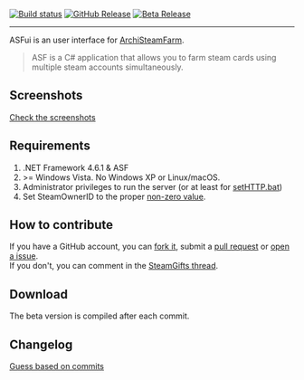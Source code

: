 [![Build status](https://img.shields.io/appveyor/ci/luckz/ASFui.svg?label=Build)](https://ci.appveyor.com/project/luckz/asfui)
[![GitHub Release](https://img.shields.io/github/release/KlappPC/ASFui/all.svg)](https://github.com/KlappPC/ASFui/releases/latest)
[![Beta Release](https://img.shields.io/badge/Latest%20Beta-Download-blue.svg)](https://ci.appveyor.com/project/luckz/asfui/build/artifacts)

---

ASFui is an user interface for [ArchiSteamFarm](https://github.com/JustArchi/ArchiSteamFarm/).

> ASF is a C# application that allows you to farm steam cards using multiple steam accounts simultaneously.

## Screenshots
[Check the screenshots](https://github.com/alvr/ASFui/wiki/Screenshots)

## Requirements
1. .NET Framework 4.6.1 & ASF
2. \>= Windows Vista. No Windows XP or Linux/macOS.
3. Administrator privileges to run the server (or at least for [setHTTP.bat](https://github.com/KlappPc/ASFui/releases/download/0.61/setHTTP.bat))
4. Set SteamOwnerID to the proper [non-zero value](https://github.com/JustArchi/ArchiSteamFarm/wiki/Configuration#global-config).

## How to contribute
If you have a GitHub account, you can [fork it](https://github.com/alvr/ASFui/), submit a [pull request](https://github.com/alvr/ASFui/compare) or [open a issue](https://github.com/alvr/ASFui/issues/new).  
If you don't, you can comment in the [SteamGifts thread](https://www.steamgifts.com/discussion/eT97I/).

## Download
The beta version is compiled after each commit.

## Changelog
[Guess based on commits](../../commits/alt/)
